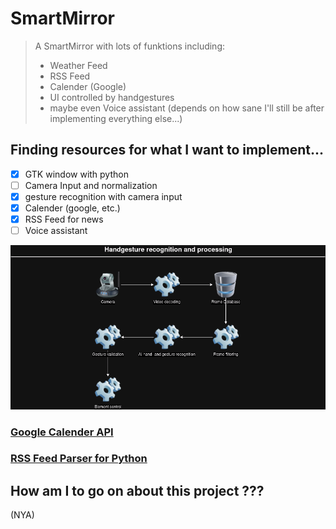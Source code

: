 # SmartMirror

> A SmartMirror with lots of funktions including:
> - Weather Feed 
> - RSS Feed 
> - Calender (Google)
> - UI controlled by handgestures 
> - maybe even Voice assistant (depends on how sane I'll still be after implementing everything else...)

## Finding resources for what I want to implement...
- [x] GTK window with python
- [ ] Camera Input and normalization
- [x] gesture recognition with camera input
- [x] Calender (google, etc.)
- [x] RSS Feed for news 
- [ ] Voice assistant

![handgesture-recognition-and-processing](readme/handgesture-recognition-and-processing.png) 

### [Google Calender API](https://github.com/kuzmoyev/google-calendar-simple-api)

### [RSS Feed Parser for Python](https://www.tutorialspoint.com/python_text_processing/python_reading_rss_feed.html)


## How am I to go on about this project ???

(NYA)
